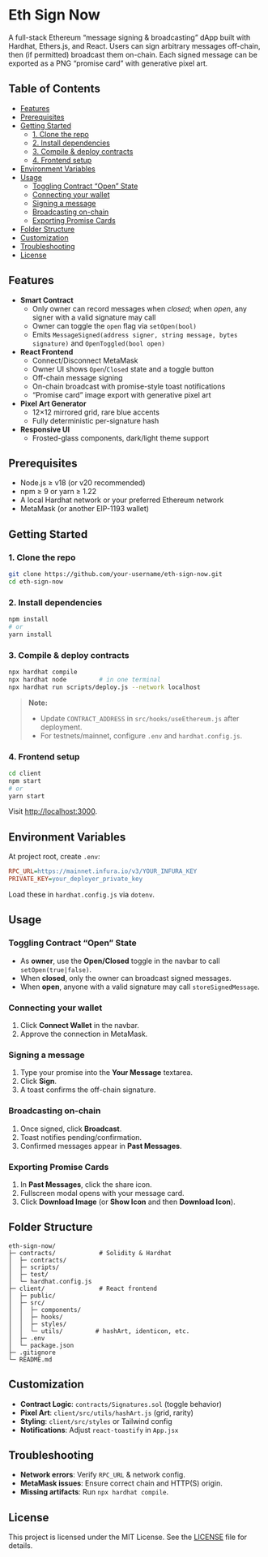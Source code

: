 # Eth Sign Now

A full-stack Ethereum “message signing & broadcasting” dApp built with Hardhat, Ethers.js, and React. Users can sign arbitrary messages off-chain, then (if permitted) broadcast them on-chain. Each signed message can be exported as a PNG “promise card” with generative pixel art.

## Table of Contents

- [Features](#features)
- [Prerequisites](#prerequisites)
- [Getting Started](#getting-started)
  - [1. Clone the repo](#1-clone-the-repo)
  - [2. Install dependencies](#2-install-dependencies)
  - [3. Compile & deploy contracts](#3-compile--deploy-contracts)
  - [4. Frontend setup](#4-frontend-setup)
- [Environment Variables](#environment-variables)
- [Usage](#usage)
  - [Toggling Contract “Open” State](#toggling-contract-open-state)
  - [Connecting your wallet](#connecting-your-wallet)
  - [Signing a message](#signing-a-message)
  - [Broadcasting on-chain](#broadcasting-on-chain)
  - [Exporting Promise Cards](#exporting-promise-cards)
- [Folder Structure](#folder-structure)
- [Customization](#customization)
- [Troubleshooting](#troubleshooting)
- [License](#license)

## Features

- **Smart Contract**
  - Only owner can record messages when _closed_; when _open_, any signer with a valid signature may call
  - Owner can toggle the `open` flag via `setOpen(bool)`
  - Emits `MessageSigned(address signer, string message, bytes signature)` and `OpenToggled(bool open)`
- **React Frontend**
  - Connect/Disconnect MetaMask
  - Owner UI shows `Open`/`Closed` state and a toggle button
  - Off-chain message signing
  - On-chain broadcast with promise-style toast notifications
  - “Promise card” image export with generative pixel art
- **Pixel Art Generator**
  - 12×12 mirrored grid, rare blue accents
  - Fully deterministic per-signature hash
- **Responsive UI**
  - Frosted-glass components, dark/light theme support

## Prerequisites

- Node.js ≥ v18 (or v20 recommended)
- npm ≥ 9 or yarn ≥ 1.22
- A local Hardhat network or your preferred Ethereum network
- MetaMask (or another EIP-1193 wallet)

## Getting Started

### 1. Clone the repo

```bash
git clone https://github.com/your-username/eth-sign-now.git
cd eth-sign-now
```

### 2. Install dependencies

```bash
npm install
# or
yarn install
```

### 3. Compile & deploy contracts

```bash
npx hardhat compile
npx hardhat node         # in one terminal
npx hardhat run scripts/deploy.js --network localhost
```

> **Note:**
>
> - Update `CONTRACT_ADDRESS` in `src/hooks/useEthereum.js` after deployment.
> - For testnets/mainnet, configure `.env` and `hardhat.config.js`.

### 4. Frontend setup

```bash
cd client
npm start
# or
yarn start
```

Visit [http://localhost:3000](http://localhost:3000).

## Environment Variables

At project root, create `.env`:

```ini
RPC_URL=https://mainnet.infura.io/v3/YOUR_INFURA_KEY
PRIVATE_KEY=your_deployer_private_key
```

Load these in `hardhat.config.js` via `dotenv`.

## Usage

### Toggling Contract “Open” State

- As **owner**, use the **Open/Closed** toggle in the navbar to call `setOpen(true|false)`.
- When **closed**, only the owner can broadcast signed messages.
- When **open**, anyone with a valid signature may call `storeSignedMessage`.

### Connecting your wallet

1. Click **Connect Wallet** in the navbar.
2. Approve the connection in MetaMask.

### Signing a message

1. Type your promise into the **Your Message** textarea.
2. Click **Sign**.
3. A toast confirms the off-chain signature.

### Broadcasting on-chain

1. Once signed, click **Broadcast**.
2. Toast notifies pending/confirmation.
3. Confirmed messages appear in **Past Messages**.

### Exporting Promise Cards

1. In **Past Messages**, click the share icon.
2. Fullscreen modal opens with your message card.
3. Click **Download Image** (or **Show Icon** and then **Download Icon**).

## Folder Structure

```
eth-sign-now/
├─ contracts/            # Solidity & Hardhat
│  ├─ contracts/
│  ├─ scripts/
│  ├─ test/
│  └─ hardhat.config.js
├─ client/               # React frontend
│  ├─ public/
│  ├─ src/
│  │  ├─ components/
│  │  ├─ hooks/
│  │  ├─ styles/
│  │  └─ utils/         # hashArt, identicon, etc.
│  ├─ .env
│  └─ package.json
├─ .gitignore
└─ README.md
```

## Customization

- **Contract Logic**: `contracts/Signatures.sol` (toggle behavior)
- **Pixel Art**: `client/src/utils/hashArt.js` (grid, rarity)
- **Styling**: `client/src/styles` or Tailwind config
- **Notifications**: Adjust `react-toastify` in `App.jsx`

## Troubleshooting

- **Network errors**: Verify `RPC_URL` & network config.
- **MetaMask issues**: Ensure correct chain and HTTP(S) origin.
- **Missing artifacts**: Run `npx hardhat compile`.

## License

This project is licensed under the MIT License.
See the [LICENSE](./LICENSE) file for details.
